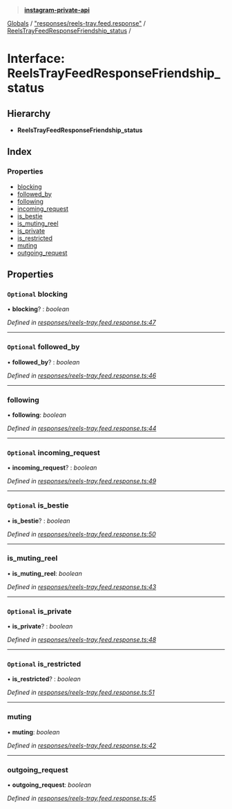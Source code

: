 > **[instagram-private-api](../README.md)**

[Globals](../README.md) / ["responses/reels-tray.feed.response"](../modules/_responses_reels_tray_feed_response_.md) / [ReelsTrayFeedResponseFriendship_status](_responses_reels_tray_feed_response_.reelstrayfeedresponsefriendship_status.md) /

# Interface: ReelsTrayFeedResponseFriendship_status

## Hierarchy

* **ReelsTrayFeedResponseFriendship_status**

## Index

### Properties

* [blocking](_responses_reels_tray_feed_response_.reelstrayfeedresponsefriendship_status.md#optional-blocking)
* [followed_by](_responses_reels_tray_feed_response_.reelstrayfeedresponsefriendship_status.md#optional-followed_by)
* [following](_responses_reels_tray_feed_response_.reelstrayfeedresponsefriendship_status.md#following)
* [incoming_request](_responses_reels_tray_feed_response_.reelstrayfeedresponsefriendship_status.md#optional-incoming_request)
* [is_bestie](_responses_reels_tray_feed_response_.reelstrayfeedresponsefriendship_status.md#optional-is_bestie)
* [is_muting_reel](_responses_reels_tray_feed_response_.reelstrayfeedresponsefriendship_status.md#is_muting_reel)
* [is_private](_responses_reels_tray_feed_response_.reelstrayfeedresponsefriendship_status.md#optional-is_private)
* [is_restricted](_responses_reels_tray_feed_response_.reelstrayfeedresponsefriendship_status.md#optional-is_restricted)
* [muting](_responses_reels_tray_feed_response_.reelstrayfeedresponsefriendship_status.md#muting)
* [outgoing_request](_responses_reels_tray_feed_response_.reelstrayfeedresponsefriendship_status.md#outgoing_request)

## Properties

### `Optional` blocking

• **blocking**? : *boolean*

*Defined in [responses/reels-tray.feed.response.ts:47](https://github.com/dilame/instagram-private-api/blob/173bc62/src/responses/reels-tray.feed.response.ts#L47)*

___

### `Optional` followed_by

• **followed_by**? : *boolean*

*Defined in [responses/reels-tray.feed.response.ts:46](https://github.com/dilame/instagram-private-api/blob/173bc62/src/responses/reels-tray.feed.response.ts#L46)*

___

###  following

• **following**: *boolean*

*Defined in [responses/reels-tray.feed.response.ts:44](https://github.com/dilame/instagram-private-api/blob/173bc62/src/responses/reels-tray.feed.response.ts#L44)*

___

### `Optional` incoming_request

• **incoming_request**? : *boolean*

*Defined in [responses/reels-tray.feed.response.ts:49](https://github.com/dilame/instagram-private-api/blob/173bc62/src/responses/reels-tray.feed.response.ts#L49)*

___

### `Optional` is_bestie

• **is_bestie**? : *boolean*

*Defined in [responses/reels-tray.feed.response.ts:50](https://github.com/dilame/instagram-private-api/blob/173bc62/src/responses/reels-tray.feed.response.ts#L50)*

___

###  is_muting_reel

• **is_muting_reel**: *boolean*

*Defined in [responses/reels-tray.feed.response.ts:43](https://github.com/dilame/instagram-private-api/blob/173bc62/src/responses/reels-tray.feed.response.ts#L43)*

___

### `Optional` is_private

• **is_private**? : *boolean*

*Defined in [responses/reels-tray.feed.response.ts:48](https://github.com/dilame/instagram-private-api/blob/173bc62/src/responses/reels-tray.feed.response.ts#L48)*

___

### `Optional` is_restricted

• **is_restricted**? : *boolean*

*Defined in [responses/reels-tray.feed.response.ts:51](https://github.com/dilame/instagram-private-api/blob/173bc62/src/responses/reels-tray.feed.response.ts#L51)*

___

###  muting

• **muting**: *boolean*

*Defined in [responses/reels-tray.feed.response.ts:42](https://github.com/dilame/instagram-private-api/blob/173bc62/src/responses/reels-tray.feed.response.ts#L42)*

___

###  outgoing_request

• **outgoing_request**: *boolean*

*Defined in [responses/reels-tray.feed.response.ts:45](https://github.com/dilame/instagram-private-api/blob/173bc62/src/responses/reels-tray.feed.response.ts#L45)*